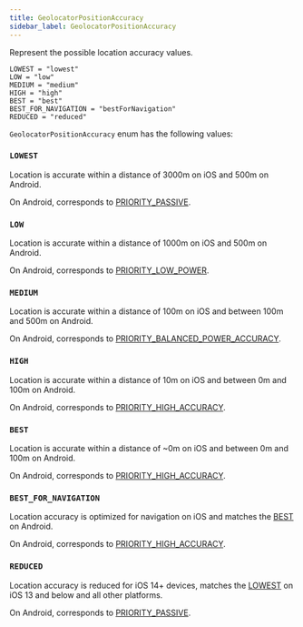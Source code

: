 ```yaml
---
title: GeolocatorPositionAccuracy
sidebar_label: GeolocatorPositionAccuracy
---
```


Represent the possible location accuracy values.

    LOWEST = "lowest"
    LOW = "low"
    MEDIUM = "medium"
    HIGH = "high"
    BEST = "best"
    BEST_FOR_NAVIGATION = "bestForNavigation"
    REDUCED = "reduced"

`GeolocatorPositionAccuracy` enum has the following values:

### `LOWEST`

Location is accurate within a distance of 3000m on iOS and 500m on Android.

On Android, corresponds to [PRIORITY_PASSIVE](https://developers.google.com/android/reference/com/google/android/gms/location/Priority#public-static-final-int-priority_passive).

### `LOW`

Location is accurate within a distance of 1000m on iOS and 500m on Android.

On Android, corresponds to [PRIORITY_LOW_POWER](https://developers.google.com/android/reference/com/google/android/gms/location/Priority#public-static-final-int-priority_low_power).

### `MEDIUM`

Location is accurate within a distance of 100m on iOS and between 100m and 500m on Android.

On Android, corresponds to [PRIORITY_BALANCED_POWER_ACCURACY](https://developers.google.com/android/reference/com/google/android/gms/location/Priority#public-static-final-int-priority_balanced_power_accuracy).

### `HIGH`

Location is accurate within a distance of 10m on iOS and between 0m and 100m on Android.

On Android, corresponds to [PRIORITY_HIGH_ACCURACY](https://developers.google.com/android/reference/com/google/android/gms/location/Priority#public-static-final-int-priority_high_accuracy).

### `BEST`

Location is accurate within a distance of ~0m on iOS and between 0m and 100m on Android.

On Android, corresponds to [PRIORITY_HIGH_ACCURACY](https://developers.google.com/android/reference/com/google/android/gms/location/Priority#public-static-final-int-priority_high_accuracy).

### `BEST_FOR_NAVIGATION`

Location accuracy is optimized for navigation on iOS and matches the [BEST](#best) on Android.

On Android, corresponds to [PRIORITY_HIGH_ACCURACY](https://developers.google.com/android/reference/com/google/android/gms/location/Priority#public-static-final-int-priority_high_accuracy).

### `REDUCED`

Location accuracy is reduced for iOS 14+ devices, matches the [LOWEST](#lowest) on iOS 13 and below and all other platforms.

On Android, corresponds to [PRIORITY_PASSIVE](https://developers.google.com/android/reference/com/google/android/gms/location/Priority#public-static-final-int-priority_passive).